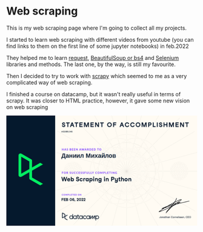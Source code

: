 # Web scraping

This is my web scraping page where I'm going to collect all my projects.

I started to learn web scraping with different videos from youtube (you can find links to them on the first line of some jupyter notebooks) in feb.2022

They helped me to learn [request](https://docs.python-requests.org/en/latest/), [BeautifulSoup or bs4](https://www.crummy.com/software/BeautifulSoup/bs4/doc/) and [Selenium](https://www.selenium.dev/) libraries and methods. The last one, by the way, is still my favourite.

Then I decided to try to work with [scrapy](https://scrapy.org/) which seemed to me as a very complicated way of web scraping.

I finished a course on datacamp, but it wasn't really useful in terms of scrapy. It was closer to HTML practice, however, it gave some new vision on web scraping

![GitHub rython Web scraping course](https://github.com/MikhailovDaniil/parsingPY/blob/main/certificate.png)
